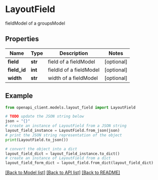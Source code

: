 # LayoutField

fieldModel of a groupsModel

## Properties

Name | Type | Description | Notes
------------ | ------------- | ------------- | -------------
**field** | **str** | field of a fieldModel | [optional] 
**field_id** | **int** | fieldId of a fieldModel | [optional] 
**width** | **str** | width of a fieldModel | [optional] 

## Example

```python
from openapi_client.models.layout_field import LayoutField

# TODO update the JSON string below
json = "{}"
# create an instance of LayoutField from a JSON string
layout_field_instance = LayoutField.from_json(json)
# print the JSON string representation of the object
print(LayoutField.to_json())

# convert the object into a dict
layout_field_dict = layout_field_instance.to_dict()
# create an instance of LayoutField from a dict
layout_field_form_dict = layout_field.from_dict(layout_field_dict)
```
[[Back to Model list]](../README.md#documentation-for-models) [[Back to API list]](../README.md#documentation-for-api-endpoints) [[Back to README]](../README.md)


